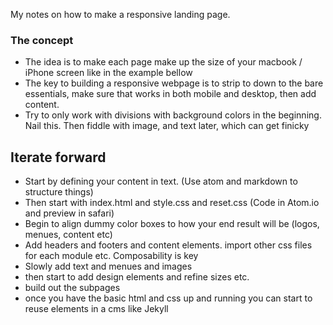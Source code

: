 My notes on how to make a responsive landing page. <!--more-->

### The concept
- The idea is to make each page make up the size of your macbook / iPhone screen like in the example bellow
- The key to building a responsive webpage is to strip to down to the bare essentials, make sure that works in both mobile and desktop, then add content.
- Try to only work with divisions with background colors in the beginning. Nail this. Then fiddle with image, and text later, which can get finicky

## Iterate forward
- Start by defining your content in text. (Use atom and markdown to structure things)
- Then start with index.html and style.css and reset.css (Code in Atom.io and preview in safari)
- Begin to align dummy color boxes to how your end result will be (logos, menues, content etc)
- Add headers and footers and content elements. import other css files for each module etc. Composability is key
- Slowly add text and menues and images
- then start to add design elements and refine sizes etc.
- build out the subpages
- once you have the basic html and css up and running you can start to reuse elements in a cms like Jekyll
